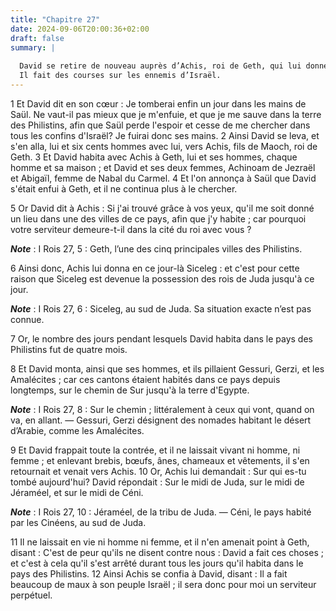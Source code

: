 ```yaml
---
title: "Chapitre 27"
date: 2024-09-06T20:00:36+02:00
draft: false
summary: |
  
  David se retire de nouveau auprès d’Achis, roi de Geth, qui lui donne Siceleg.
  Il fait des courses sur les ennemis d’Israël.
---
```



1 Et David dit en son cœur : Je tomberai enfin un jour dans les mains de Saül. Ne vaut-il pas mieux que je m'enfuie, et que je me sauve dans la terre des Philistins, afin que Saül perde l'espoir et cesse de me chercher dans tous les confins d'Israël? Je fuirai donc ses mains. 2 Ainsi David se leva, et s'en alla, lui et six cents hommes avec lui, vers Achis, fils de Maoch, roi de Geth. 3 Et David habita avec Achis à Geth, lui et ses hommes, chaque homme et sa maison ; et David et ses deux femmes, Achinoam de Jezraël et Abigaïl, femme de Nabal du Carmel. 4 Et l'on annonça à Saül que David s'était enfui à Geth, et il ne continua plus à le chercher.


5 Or David dit à Achis : Si j'ai trouvé grâce à vos yeux, qu'il me soit donné un lieu dans une des villes de ce pays, afin que j'y habite ; car pourquoi votre serviteur demeure-t-il dans la cité du roi avec vous ?

***Note*** :  I Rois 27, 5 : Geth, l’une des cinq principales villes des Philistins.

6 Ainsi donc, Achis lui donna en ce jour-là Siceleg : et c'est pour cette raison que Siceleg est devenue la possession des rois de Juda jusqu'à ce jour.

***Note*** :  I Rois 27, 6 : Siceleg, au sud de Juda. Sa situation exacte n’est pas connue.

7 Or, le nombre des jours pendant lesquels David habita dans le pays des Philistins fut de quatre mois.


8 Et David monta, ainsi que ses hommes, et ils pillaient Gessuri, Gerzi, et les Amalécites ; car ces cantons étaient habités dans ce pays depuis longtemps, sur le chemin de Sur jusqu'à la terre d'Egypte.

***Note*** :  I Rois 27, 8 : Sur le chemin ; littéralement à ceux qui vont, quand on va, en allant. ― Gessuri, Gerzi désignent des nomades habitant le désert d’Arabie, comme les Amalécites.

9 Et David frappait toute la contrée, et il ne laissait vivant ni homme, ni femme ; et enlevant brebis, bœufs, ânes, chameaux et vêtements, il s'en retournait et venait vers Achis. 10 Or, Achis lui demandait : Sur qui es-tu tombé aujourd'hui? David répondait : Sur le midi de Juda, sur le midi de Jéraméel, et sur le midi de Céni.

***Note*** :  I Rois 27, 10 : Jéraméel, de la tribu de Juda. ― Céni, le pays habité par les Cinéens, au sud de Juda.

11 Il ne laissait en vie ni homme ni femme, et il n'en amenait point à Geth, disant : C'est de peur qu'ils ne disent contre nous : David a fait ces choses ; et c'est à cela qu'il s'est arrêté durant tous les jours qu'il habita dans le pays des Philistins. 12 Ainsi Achis se confia à David, disant : Il a fait beaucoup de maux à son peuple Israël ; il sera donc pour moi un serviteur perpétuel.

